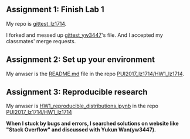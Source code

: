 ## Assignment 1: Finish Lab 1

My repo is [gittest_lz1714](https://github.com/lingyielia/gittest_lz1714).

I forked and messed up [gittest_yw3447](https://github.com/lingyielia/gittest_yw3447)'s file. And I accepted my classmates' merge requests.

## Assignment 2: Set up your environment

My anwser is the [README.md](https://github.com/lingyielia/PUI2017_lz1714/blob/master/HW1_lz1714/README.md) file in the repo [PUI2017_lz1714/HW1_lz1714](https://github.com/lingyielia/PUI2017_lz1714/tree/master/HW1_lz1714).

## Assignment 3: Reproducible research

My anwser is [HW1_reproducible_distributions.ipynb](https://github.com/lingyielia/PUI2017_lz1714/blob/master/HW1_lz1714/HW1_reproducible_distributions.ipynb) in the repo [PUI2017_lz1714/HW1_lz1714](https://github.com/lingyielia/PUI2017_lz1714/tree/master/HW1_lz1714)

**When I stuck by bugs and errors, I searched solutions on website like "Stack Overflow" and discussed with Yukun Wan(yw3447).**